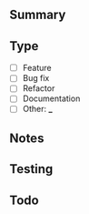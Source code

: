 ## Summary

<!-- Brief description of changes -->

## Type

- [ ] Feature
- [ ] Bug fix
- [ ] Refactor
- [ ] Documentation
- [ ] Other: **\_**

## Notes

<!-- Any important implementation details, challenges, or things to remember -->

## Testing

<!-- How did you verify these changes work? -->

## Todo

<!-- Any remaining work or follow-ups -->
